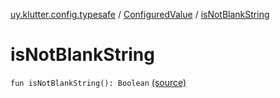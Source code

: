 [uy.klutter.config.typesafe](../index.md) / [ConfiguredValue](index.md) / [isNotBlankString](.)


# isNotBlankString

`fun isNotBlankString(): Boolean` [(source)](https://github.com/kohesive/klutter/blob/master/config-typesafe-jdk6/src/main/kotlin/uy/klutter/config/typesafe/TypesafeConfig_Ext.kt#L125)


